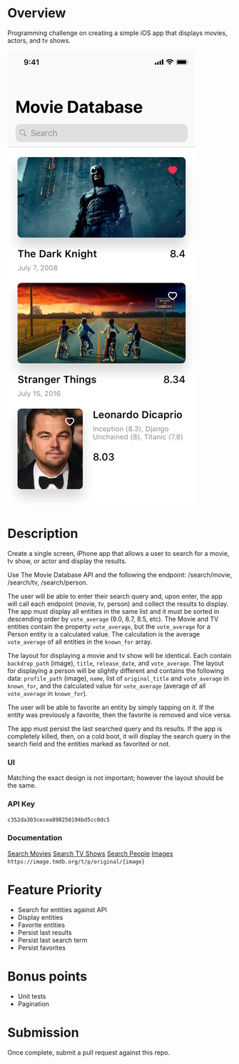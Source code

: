 # Overview
Programming challenge on creating a simple iOS app that displays movies, actors, and tv shows.

<img src="./screenshot.png">

# Description
Create a single screen, iPhone app that allows a user to search for a movie, tv show, or actor and display the results.

Use The Movie Database API and the following the endpoint: /search/movie, /search/tv, /search/person.

The user will be able to enter their search query and, upon enter, the app will call each endpoint (movie, tv, person) and collect the results to display. The app must display all entities in the same list and it must be sorted in descending order by `vote_average` (9.0, 8.7, 8.5, etc). The Movie and TV entities contain the property `vote_average`, but the `vote_average` for a Person entity is a calculated value. The calculation is the average `vote_average` of all entities in the `known_for` array.

The layout for displaying a movie and tv show will be identical. Each contain `backdrop_path` (image), `title`, `release_date`, and `vote_average`. The layout for displaying a person will be slightly different and contains the following data: `profile_path` (image), `name`, list of `original_title` and `vote_average` in `known_for`, and the calculated value for `vote_average` (average of all `vote_average` in `known_for`).

The user will be able to favorite an entity by simply tapping on it. If the entity was previously a favorite, then the favorite is removed and vice versa.

The app must persist the last searched query and its results. If the app is completely killed, then, on a cold boot, 
it will display the search query in the search field and the entities marked as favorited or not.

### UI
Matching the exact design is not important; however the layout should be the same.

### API Key
`c352da303cecea898250194bd5cc0dc5`

### Documentation
[Search Movies](https://developers.themoviedb.org/3/search/search-movies)
[Search TV Shows](https://developers.themoviedb.org/3/search/search-tv-shows)
[Search People](https://developers.themoviedb.org/3/search/search-people)
[Images](https://developers.themoviedb.org/3/getting-started/images)
`https://image.tmdb.org/t/p/original/{image}`

# Feature Priority
- Search for entities against API
- Display entities
- Favorite entities
- Persist last results
- Persist last search term
- Persist favorites

# Bonus points
- Unit tests
- Pagination

# Submission
Once complete, submit a pull request against this repo.